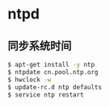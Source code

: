 # ntpd

## 同步系统时间

```bash
$ apt-get install -y ntp
$ ntpdate cn.pool.ntp.org
$ hwclock -w
$ update-rc.d ntp defaults
$ service ntp restart
```